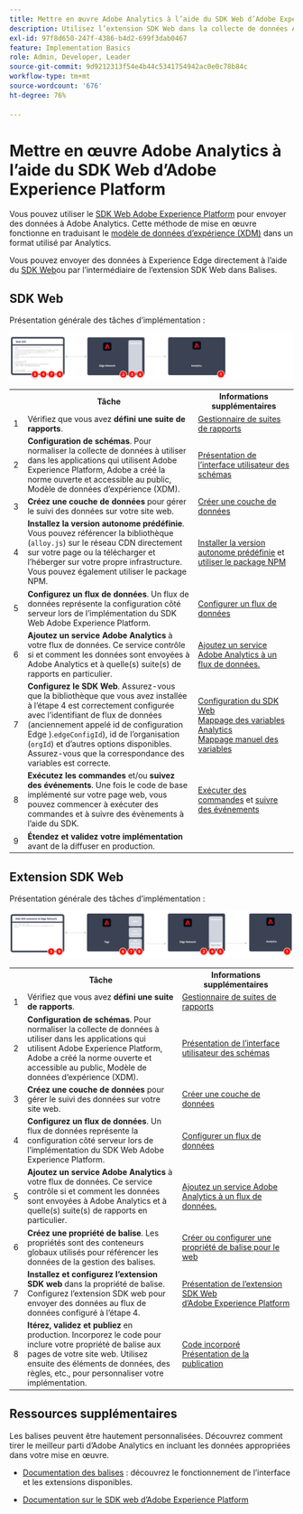 ```yaml
---
title: Mettre en œuvre Adobe Analytics à l’aide du SDK Web d’Adobe Experience Platform
description: Utilisez l’extension SDK Web dans la collecte de données Adobe Experience Platform pour envoyer des données à Adobe Analytics.
exl-id: 97f8d650-247f-4386-b4d2-699f3dab0467
feature: Implementation Basics
role: Admin, Developer, Leader
source-git-commit: 9d9212313f54e4b44c5341754942ac0e0c78b84c
workflow-type: tm+mt
source-wordcount: '676'
ht-degree: 76%

---
```


# Mettre en œuvre Adobe Analytics à l’aide du SDK Web d’Adobe Experience Platform

Vous pouvez utiliser le [SDK Web Adobe Experience Platform](https://experienceleague.adobe.com/docs/experience-platform/tags/extensions/client/sdk/overview.html?lang=fr) pour envoyer des données à Adobe Analytics. Cette méthode de mise en œuvre fonctionne en traduisant le [modèle de données d’expérience (XDM)](https://experienceleague.adobe.com/docs/experience-platform/xdm/home.html?lang=fr) dans un format utilisé par Analytics.

Vous pouvez envoyer des données à Experience Edge directement à l’aide du [SDK Web](https://experienceleague.adobe.com/docs/experience-platform/tags/extensions/client/web-sdk/overview.html?lang=en)ou par l’intermédiaire de l’extension SDK Web dans Balises.

## SDK Web

Présentation générale des tâches d’implémentation :

![Comment mettre en oeuvre Adobe Analytics à l’aide du workflow SDK Web, comme décrit dans cette section.](../../assets/websdk-annotated.png)

<table style="width:100%">

<tr>
<th style="width:5%"></th><th style="width:60%"><b>Tâche</b></th><th style="width:35%"><b>Informations supplémentaires</b></th>
</tr>

<tr>
<td>1</td>
<td>Vérifiez que vous avez <b>défini une suite de rapports</b>.</td>
<td><a href="../../../admin/admin/c-manage-report-suites/report-suites-admin.md">Gestionnaire de suites de rapports</a></td>
</tr>

<tr>
<td>2</td>
<td><b>Configuration de schémas</b>. Pour normaliser la collecte de données à utiliser dans les applications qui utilisent Adobe Experience Platform, Adobe a créé la norme ouverte et accessible au public, Modèle de données d’expérience (XDM).</td>
<td><a href="https://experienceleague.adobe.com/docs/experience-platform/xdm/ui/overview.html?lang=fr">Présentation de l’interface utilisateur des schémas</a></td>
</tr>

<tr>
<td>3</td>
<td><b>Créez une couche de données</b> pour gérer le suivi des données sur votre site web.</td>
<td><a href="../../prepare/data-layer.md">Créer une couche de données</a></td>
</tr>

<tr>
<td> 4</td>
<td><b>Installez la version autonome prédéfinie</b>. Vous pouvez référencer la bibliothèque (<code>alloy.js</code>) sur le réseau CDN directement sur votre page ou la télécharger et l’héberger sur votre propre infrastructure. Vous pouvez également utiliser le package NPM.</td>
<td><a href="https://experienceleague.adobe.com/docs/experience-platform/edge/fundamentals/installing-the-sdk.html?lang=fr#option-2%3A-installing-the-prebuilt-standalone-version">Installer la version autonome prédéfinie</a> et <a href="https://experienceleague.adobe.com/docs/experience-platform/edge/fundamentals/installing-the-sdk.html?lang=fr#option-3-%3A-utilisation-du-package-npm">utiliser le package NPM</a></td>
</tr>

<tr>
<td>5</td>
<td><b>Configurez un flux de données</b>. Un flux de données représente la configuration côté serveur lors de l’implémentation du SDK Web Adobe Experience Platform.</td>
<td><a href="https://experienceleague.adobe.com/docs/experience-platform/edge/datastreams/configure.html?lang=fr">Configurer un flux de données<a></td> 
</tr>

<td>6</td>
<td><b>Ajoutez un service Adobe Analytics</b> à votre flux de données. Ce service contrôle si et comment les données sont envoyées à Adobe Analytics et à quelle(s) suite(s) de rapports en particulier.</td>
<td><a href="https://experienceleague.adobe.com/docs/experience-platform/edge/datastreams/configure.html?lang=fr#analytics">Ajoutez un service Adobe Analytics à un flux de données.</a></td>
</tr>

<tr>
<td>7</td>
<td><b>Configurez le SDK Web</b>. Assurez-vous que la bibliothèque que vous avez installée à l’étape 4 est correctement configurée avec l’identifiant de flux de données (anciennement appelé id de configuration Edge ).<code>edgeConfigId</code>), id de l’organisation (<code>orgId</code>) et d’autres options disponibles. Assurez-vous que la correspondance des variables est correcte. </td>
<td><a href="https://experienceleague.adobe.com/docs/experience-platform/edge/fundamentals/configuring-the-sdk.html?lang=fr">Configuration du SDK Web</a><br/><a href="https://experienceleague.adobe.com/docs/analytics/implementation/aep-edge/variable-mapping.html?lang=en">Mappage des variables Analytics</a><br/><a href="https://experienceleague.adobe.com/docs/analytics/implementation/aep-edge/variable-mapping.html?lang=en">Mappage manuel des variables</a></td>
</tr>

<tr>
<td>8</td>
<td><b>Exécutez les commandes</b> et/ou <b>suivez des événements</b>. Une fois le code de base implémenté sur votre page web, vous pouvez commencer à exécuter des commandes et à suivre des évènements à l’aide du SDK.
</td>
<td><a href="https://experienceleague.adobe.com/docs/experience-platform/edge/fundamentals/executing-commands.html?lang=fr">Exécuter des commandes</a> et <a href="https://experienceleague.adobe.com/docs/experience-platform/edge/fundamentals/tracking-events.html?lang=fr">suivre des événements</a></td>
</tr>

<tr>
<td>9</td><td><b>Étendez et validez votre implémentation</b> avant de la diffuser en production.</td><td></td> 
</tr>
</table>


## Extension SDK Web

Présentation générale des tâches d’implémentation :

![Comment mettre en oeuvre Adobe Analytics à l’aide du workflow d’extension du SDK Web, comme décrit dans cette section.](../../assets/websdk-extension-annotated.png)

<table style="width:100%">

<tr>
<th style="width:5%"></th><th style="width:60%"><b>Tâche</b></th><th style="width:35%"><b>Informations supplémentaires</b></th>
</tr>

<tr>
<td>1</td>
<td>Vérifiez que vous avez <b>défini une suite de rapports</b>.</td>
<td><a href="../../../admin/admin/c-manage-report-suites/report-suites-admin.md">Gestionnaire de suites de rapports</a></td>
</tr>

<tr>
<td>2</td>
<td><b>Configuration de schémas</b>. Pour normaliser la collecte de données à utiliser dans les applications qui utilisent Adobe Experience Platform, Adobe a créé la norme ouverte et accessible au public, Modèle de données d’expérience (XDM).</td>
<td><a href="https://experienceleague.adobe.com/docs/experience-platform/xdm/ui/overview.html?lang=fr">Présentation de l’interface utilisateur des schémas</a></td>
</tr>

<tr>
<td>3</td>
<td><b>Créez une couche de données</b> pour gérer le suivi des données sur votre site web.</td>
<td><a href="../../prepare/data-layer.md">Créer une couche de données</a></td>
</tr>

<tr>
<td>4</td>
<td><b>Configurez un flux de données</b>. Un flux de données représente la configuration côté serveur lors de l’implémentation du SDK Web Adobe Experience Platform.</td>
<td><a href="https://experienceleague.adobe.com/docs/experience-platform/edge/datastreams/configure.html?lang=fr">Configurer un flux de données<a></td> 
</tr>

<tr>
<td>5</td> 
<td><b>Ajoutez un service Adobe Analytics</b> à votre flux de données. Ce service contrôle si et comment les données sont envoyées à Adobe Analytics et à quelle(s) suite(s) de rapports en particulier.</td>
<td><a href="https://experienceleague.adobe.com/docs/experience-platform/edge/datastreams/configure.html?lang=fr#analytics">Ajoutez un service Adobe Analytics à un flux de données.</a></td>
</tr>

<tr>
<td>6</td>
<td><b>Créez une propriété de balise</b>. Les propriétés sont des conteneurs globaux utilisés pour référencer les données de la gestion des balises.</td>
<td><a href="https://experienceleague.adobe.com/docs/experience-platform/tags/admin/companies-and-properties.html?lang=fr#pour-le-web">Créer ou configurer une propriété de balise pour le web</a></td>
</tr>

<tr>
<td>7</td> 
<td><b>Installez et configurez l’extension SDK web</b> dans la propriété de balise. Configurez l’extension SDK web pour envoyer des données au flux de données configuré à l’étape 4.</td>
<td><a href="https://experienceleague.adobe.com/docs/experience-platform/tags/extensions/client/sdk/overview.html?lang=fr">Présentation de l’extension SDK Web d’Adobe Experience Platform</a></td>
</tr>

<tr>
<td>8</td>
<td><b>Itérez, validez et publiez</b> en production. Incorporez le code pour inclure votre propriété de balise aux pages de votre site web. Utilisez ensuite des éléments de données, des règles, etc., pour personnaliser votre implémentation.</td>
<td><a href="https://experienceleague.adobe.com/docs/experience-platform/tags/publish/environments/environments.html?lang=en#embed-code">Code incorporé</a><br/><a href="https://experienceleague.adobe.com/docs/experience-platform/tags/publish/overview.html?lang=fr">Présentation de la publication</a></td>
</tr>

</table>


## Ressources supplémentaires

Les balises peuvent être hautement personnalisées. Découvrez comment tirer le meilleur parti d’Adobe Analytics en incluant les données appropriées dans votre mise en œuvre.

- [Documentation des balises](https://experienceleague.adobe.com/docs/experience-platform/tags/home.html?lang=fr#) : découvrez le fonctionnement de l’interface et les extensions disponibles.

- [Documentation sur le SDK web d’Adobe Experience Platform](https://experienceleague.adobe.com/docs/web-sdk.html?lang=fr)
